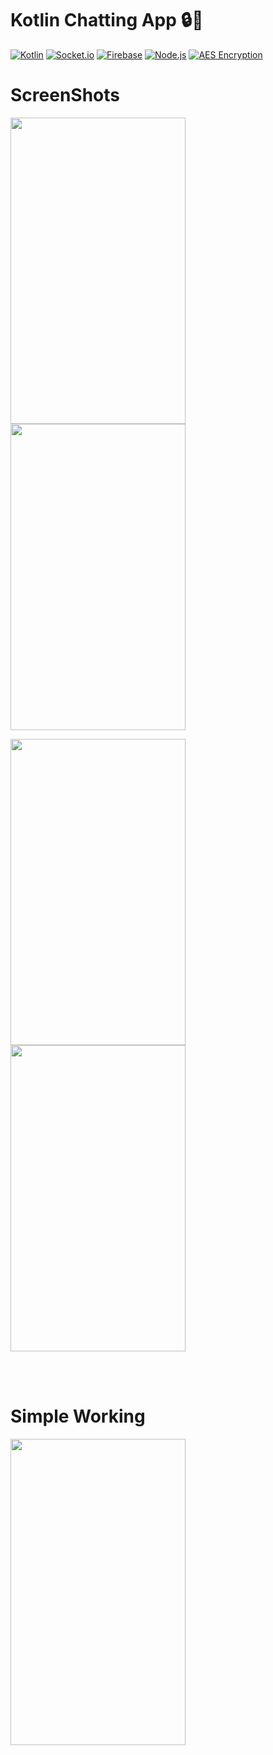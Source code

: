 # Kotlin Chatting App 🔒💬

[![Kotlin](https://img.shields.io/badge/Kotlin-1.8-blue.svg?logo=kotlin)](https://kotlinlang.org/)
[![Socket.io](https://img.shields.io/badge/Socket.io-4.0-brightgreen?logo=socket.io)](https://socket.io/)
[![Firebase](https://img.shields.io/badge/Firebase-9.0-orange?logo=firebase)](https://firebase.google.com/)
[![Node.js](https://img.shields.io/badge/Node.js-18.0-green?logo=node.js)](https://nodejs.org/)
[![AES Encryption](https://img.shields.io/badge/Encryption-AES-important)](https://en.wikipedia.org/wiki/Advanced_Encryption_Standard)

<h1>ScreenShots</h1>
<p>
<img src="https://github.com/amitozs999/Kotlin-Chatting-App/blob/master/app/videos/Screenshot_20200322-112713_kotlinchatapp.jpg" width="280" height="490"/>
<img src="https://github.com/amitozs999/Kotlin-Chatting-App/blob/master/app/videos/Screenshot_20200322-114456_kotlinchatapp.jpg" width="280" height="490"/>
  </p>
  <p>
<img src="https://github.com/amitozs999/Kotlin-Chatting-App/blob/master/app/videos/Screenshot_20200322-114503_kotlinchatapp.jpg" width="280" height="490"/>
<img src="https://github.com/amitozs999/Kotlin-Chatting-App/blob/master/app/videos/Screenshot_20200322-114648_kotlinchatapp.jpg" width="280" height="490"/>

</p>
<br><br>
<h1>Simple Working</h1>
<p>
<img src="https://github.com/amitozs999/Kotlin-Chatting-App/blob/master/app/videos/20200322_115901.gif" width="280" height="490"/>
&nbsp &nbsp &nbsp &nbsp &nbsp &nbsp &nbsp &nbsp &nbsp &nbsp &nbsp &nbsp &nbsp &nbsp &nbsp &nbsp
</p>
